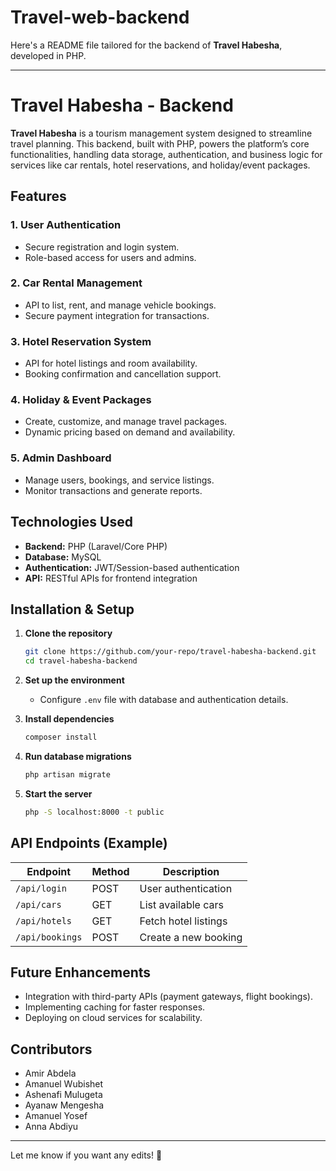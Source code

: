 # Travel-web-backend
Here's a README file tailored for the backend of **Travel Habesha**, developed in  PHP.

---

# Travel Habesha - Backend

**Travel Habesha** is a tourism management system designed to streamline travel planning. This backend, built with PHP, powers the platform’s core functionalities, handling data storage, authentication, and business logic for services like car rentals, hotel reservations, and holiday/event packages.

## Features

### 1. **User Authentication**
   - Secure registration and login system.
   - Role-based access for users and admins.

### 2. **Car Rental Management**
   - API to list, rent, and manage vehicle bookings.
   - Secure payment integration for transactions.

### 3. **Hotel Reservation System**
   - API for hotel listings and room availability.
   - Booking confirmation and cancellation support.

### 4. **Holiday & Event Packages**
   - Create, customize, and manage travel packages.
   - Dynamic pricing based on demand and availability.

### 5. **Admin Dashboard**
   - Manage users, bookings, and service listings.
   - Monitor transactions and generate reports.

## Technologies Used
- **Backend:** PHP (Laravel/Core PHP)
- **Database:** MySQL
- **Authentication:** JWT/Session-based authentication
- **API:** RESTful APIs for frontend integration

## Installation & Setup

1. **Clone the repository**  
   ```sh
   git clone https://github.com/your-repo/travel-habesha-backend.git
   cd travel-habesha-backend
   ```

2. **Set up the environment**  
   - Configure `.env` file with database and authentication  details.

3. **Install dependencies**  
   ```sh
   composer install
   ```

4. **Run database migrations**  
   ```sh
   php artisan migrate
   ```

5. **Start the server**  
   ```sh
   php -S localhost:8000 -t public
   ```

## API Endpoints (Example)
| Endpoint | Method | Description |
|----------|--------|------------|
| `/api/login` | POST | User authentication |
| `/api/cars` | GET | List available cars |
| `/api/hotels` | GET | Fetch hotel listings |
| `/api/bookings` | POST | Create a new booking |

## Future Enhancements
- Integration with third-party APIs (payment gateways, flight bookings).
- Implementing caching for faster responses.
- Deploying on cloud services for scalability.

## Contributors
- Amir Abdela  
- Amanuel Wubishet  
- Ashenafi Mulugeta  
- Ayanaw Mengesha  
- Amanuel Yosef  
- Anna Abdiyu  

---

Let me know if you want any edits! 🚀